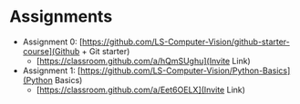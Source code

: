 # Assignments

* Assignment 0: [https://github.com/LS-Computer-Vision/github-starter-course](Github + Git starter)
  * [https://classroom.github.com/a/hQmSUghu](Invite Link)
* Assignment 1: [https://github.com/LS-Computer-Vision/Python-Basics](Python Basics)
  * [https://classroom.github.com/a/Eet6OELX](Invite Link)
